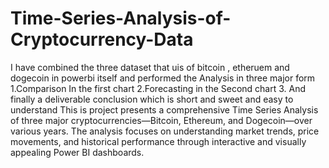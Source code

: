 # Time-Series-Analysis-of-Cryptocurrency-Data
I have combined the three dataset that uis of bitcoin , etheruem and dogecoin in powerbi itself and performed the Analysis in three major form 
1.Comparison In the first chart
2.Forecasting in the Second chart 
3. And finally a deliverable conclusion which is short and sweet and easy to understand
This is project presents a comprehensive Time Series Analysis of three major cryptocurrencies—Bitcoin, Ethereum, and Dogecoin—over various years. The analysis focuses on understanding market trends, price movements, and historical performance through interactive and visually appealing Power BI dashboards.
